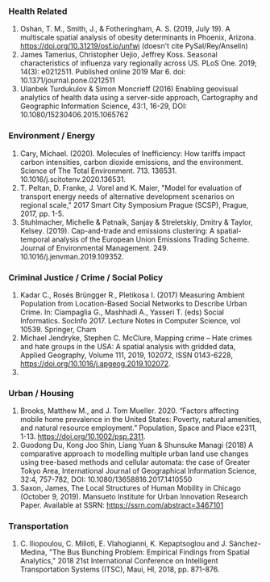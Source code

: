 ### Health Related
1. Oshan, T. M., Smith, J., & Fotheringham, A. S. (2019, July 19). A multiscale spatial analysis of obesity determinants in Phoenix, Arizona. https://doi.org/10.31219/osf.io/unfwj  (doesn't cite PySal/Rey/Anselin)
2. James Tamerius, Christopher Uejio, Jeffrey Koss. Seasonal characteristics of influenza vary regionally across US. PLoS One. 2019; 14(3): e0212511. Published online 2019 Mar 6. doi: 10.1371/journal.pone.0212511
3. Ulanbek Turdukulov & Simon Moncrieff (2016) Enabling geovisual analytics of health data using a server-side approach, Cartography and Geographic Information Science, 43:1, 16-29, DOI: 10.1080/15230406.2015.1065762


### Environment / Energy
1. Cary, Michael. (2020). Molecules of Inefficiency: How tariffs impact carbon intensities, carbon dioxide emissions, and the environment. Science of The Total Environment. 713. 136531. 10.1016/j.scitotenv.2020.136531.
2. T. Peltan, D. Franke, J. Vorel and K. Maier, "Model for evaluation of transport energy needs of alternative development scenarios on regional scale," 2017 Smart City Symposium Prague (SCSP), Prague, 2017, pp. 1-5.
3. Stuhlmacher, Michelle & Patnaik, Sanjay & Streletskiy, Dmitry & Taylor, Kelsey. (2019). Cap-and-trade and emissions clustering: A spatial-temporal analysis of the European Union Emissions Trading Scheme. Journal of Environmental Management. 249. 10.1016/j.jenvman.2019.109352. 

### Criminal Justice / Crime / Social Policy
1. Kadar C., Rosés Brüngger R., Pletikosa I. (2017) Measuring Ambient Population from Location-Based Social Networks to Describe Urban Crime. In: Ciampaglia G., Mashhadi A., Yasseri T. (eds) Social Informatics. SocInfo 2017. Lecture Notes in Computer Science, vol 10539. Springer, Cham
2. Michael Jendryke, Stephen C. McClure, Mapping crime – Hate crimes and hate groups in the USA: A spatial analysis with gridded data, Applied Geography, Volume 111, 2019, 102072, ISSN 0143-6228, https://doi.org/10.1016/j.apgeog.2019.102072.
3. 

### Urban / Housing
1. Brooks, Matthew M., and J. Tom Mueller. 2020. “Factors affecting mobile home prevalence in the United States: Poverty, natural amenities, and natural resource employment.” Population, Space and Place e2311, 1-13. https://doi.org/10.1002/psp.2311. 
2. Guodong Du, Kong Joo Shin, Liang Yuan & Shunsuke Managi (2018) A comparative approach to modelling multiple urban land use changes using tree-based methods and cellular automata: the case of Greater Tokyo Area, International Journal of Geographical Information Science, 32:4, 757-782, DOI: 10.1080/13658816.2017.1410550
3. Saxon, James, The Local Structures of Human Mobility in Chicago (October 9, 2019). Mansueto Institute for Urban Innovation Research Paper. Available at SSRN: https://ssrn.com/abstract=3467101

### Transportation
1. C. Iliopoulou, C. Milioti, E. Vlahogianni, K. Kepaptsoglou and J. Sánchez-Medina, "The Bus Bunching Problem: Empirical Findings from Spatial Analytics," 2018 21st International Conference on Intelligent Transportation Systems (ITSC), Maui, HI, 2018, pp. 871-876.

